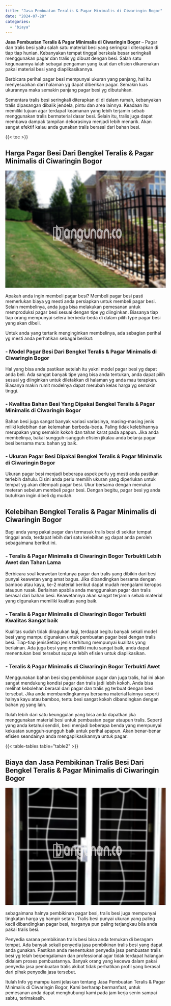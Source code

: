 ```yaml
---
title: "Jasa Pembuatan Teralis & Pagar Minimalis di Ciwaringin Bogor"
date: "2024-07-28"
categories: 
  - "biaya"
---
```


**Jasa Pembuatan Teralis & Pagar Minimalis di Ciwaringin Bogor** – Pagar dan tralis besi yaitu salah satu material besi yang seringkali diterapkan di tiap tiap hunian. Kebanyakan tempat tinggal berskala besar seringkali menggunakan pagar dan tralis yg dibuat dengan besi. Salah satu kegunaannya ialah sebagai pengaman yang kuat dan efisien dikarenakan pakai material besi yang diaplikasikannya.

Berbicara perihal pagar besi mempunyai ukuran yang panjang, hal itu menyesuaikan dari halaman yg dapat diberikan pagar. Semakin luas ukurannya maka semakin panjang pagar besi yg dibutuhkan.

Sementara tralis besi seringkali diterapkan di di dalam rumah, kebanyakan tralis dipasangan dibalik jendela, pintu dan area lainnya. Keadaan itu memiliki tujuan agar terdapat keamanan yang lebih terjamin sebab menggunakan tralis bermaterial dasar besi. Selain itu, tralis juga dapat membawa dampak tampilan dekorasinya menjadi lebih menarik. Akan sangat efektif kalau anda gunakan tralis berasal dari bahan besi.

{{< toc >}}

## Harga Pagar Besi Dari Bengkel Teralis & Pagar Minimalis di Ciwaringin Bogor

![Jasa Pembuatan Teralis & Pagar Minimalis di Ciwaringin Bogor](/images/pagar-minimalis-murah-14.png)

Apakah anda ingin membeli pagar besi? Membeli pagar besi pasti memerlukan biaya yg mesti anda persiapkan untuk membeli pagar besi. Selain membelinya, anda juga bisa melakukan pemesanan untuk memproduksi pagar besi sesuai dengan tipe yg diinginkan. Biasanya tiap tiap orang mempunyai selera berbeda-beda di dalam pilih type pagar besi yang akan dibeli.

Untuk anda yang tertarik menginginkan membelinya, ada sebagian perihal yg mesti anda perhatikan sebagai berikut:
### \- Model Pagar Besi Dari Bengkel Teralis & Pagar Minimalis di Ciwaringin Bogor

Hal yang bisa anda pastikan setelah itu yakni model pagar besi yg dapat anda beli. Ada sangat banyak tipe yang bisa anda tentukan, anda dapat pilih sesuai yg diinginkan untuk diletakkan di halaman yg anda mau terapkan. Biasanya makin rumit modelnya dapat merubah kelas harga yg semakin tinggi.

### \- Kwalitas Bahan Besi Yang Dipakai Bengkel Teralis & Pagar Minimalis di Ciwaringin Bogor

Bahan besi juga sangat banyak variasi variasinya, masing-masing jenis miliki kelebihan dan kelemahan berbeda-beda. Paling tidak kelebihannya merupakan yang semakin kokoh dan tahan karat pada apapun. Jika anda membelinya, bakal sungguh-sungguh efisien jikalau anda belanja pagar besi bersama mutu bahan yg baik.

### \- Ukuran Pagar Besi Dipakai Bengkel Teralis & Pagar Minimalis di Ciwaringin Bogor

Ukuran pagar besi menjadi beberapa aspek perlu yg mesti anda pastikan terlebih dahulu. Disini anda perlu memilih ukuran yang diperlukan untuk tempat yg akan ditempati pagar besi. Ukur bersama dengan memakai meteran sebelum membeli pagar besi. Dengan begitu, pagar besi yg anda butuhkan ingin dibeli dg mudah.

## Kelebihan Bengkel Teralis & Pagar Minimalis di Ciwaringin Bogor

Bagi anda yang pakai pagar dan termasuk tralis besi di sekitar tempat tinggal anda, terdapat lebih dari satu kelebihan yg dapat anda peroleh sebagaimana berikut ini.

### \- Teralis & Pagar Minimalis di Ciwaringin Bogor Terbukti Lebih Awet dan Tahan Lama

Berbicara soal keawetan tentunya pagar dan tralis yang dibikin dari besi punyai keawetan yang amat bagus. Jika dibandingkan bersama dengan bamboo atau kayu, ke-2 material berikut dapat mudah mengalami keropos ataupun rusak. Berlainan apabila anda menggunakan pagar dan tralis berasal dari bahan besi. Keawetannya akan sangat terjamin sebab material yang digunakan memiliki kualitas yang baik.

### \- Teralis & Pagar Minimalis di Ciwaringin Bogor Terbukti Kwalitas Sangat baik

Kualitas sudah tidak diragukan lagi, terdapat begitu banyak sekali model besi yang mampu digunakan untuk pembuatan pagar besi dengan tralis besi. Tiap-tiap jenisSetiap jenis terhitung mempunyai kualitas yang berlainan. Ada juga besi yang memiliki mutu sangat baik, anda dapat menentukan besi tersebut supaya lebih efisien untuk diaplikasikan.

### \- Teralis & Pagar Minimalis di Ciwaringin Bogor Terbukti Awet

Menggunakan bahan besi sbg pembikinan pagar dan juga tralis, hal ini akan sangat mendukung kondisi pagar dan tralis jadi lebih kokoh. Anda bisa melihat kebolehan berasal dari pagar dan tralis yg terbuat dengan besi tersebut. Jika anda membandingkannya bersama material lainnya seperti halnya kayu atau bamboo, tentu besi sangat kokoh dibandingkan dengan bahan yg yang lain.

Itulah lebih dari satu keunggulan yang bisa anda dapatkan jika menggunakan material besi untuk pembuatan pagar ataupun tralis. Seperti yang anda ketahui sendiri, besi menjadi beberapa benda yang mempunyai kekuatan sungguh-sungguh baik untuk perihal apapun. Akan benar-benar efisien seandainya anda mengaplikasikannya untuk pagar.

{{< table-tables table="table2" >}}

## Biaya dan Jasa Pembikinan Tralis Besi Dari Bengkel Teralis & Pagar Minimalis di Ciwaringin Bogor

![Jasa Pembuatan Teralis & Pagar Minimalis di Ciwaringin Bogor](/images/teralis-minimalis-murah-38.png)

sebagaimana halnya pembikinan pagar besi, tralis besi juga mempunyai tingkatan harga yg hampir setara. Tralis besi punyai ukuran yang paling kecil dibandingkan pagar besi, harganya pun paling terjangkau bila anda pakai tralis besi.

Penyedia sarana pembikinan tralis besi bisa anda temukan di beragam tempat. Ada banyak sekali penyedia jasa pembikinan tralis besi yang dapat anda gunakan. Pastikan anda menentukan penyedia jasa pembuatan tralis besi yg telah berpengalaman dan professional agar tidak terdapat halangan didalam proses pembuatannya. Banyak orang yang kecewa dalam pakai penyedia jasa pembuatan tralis akibat tidak perhatikan profil yang berasal dari pihak penyedia jasa tersebut.

Itulah Info yg mampu kami jelaskan tentang Jasa Pembuatan Teralis & Pagar Minimalis di Ciwaringin Bogor, Kami berharap bermanfaat, untuk pemesanan anda dapat menghubungi kami pada jam kerja senin sampai sabtu, terimakasih.

